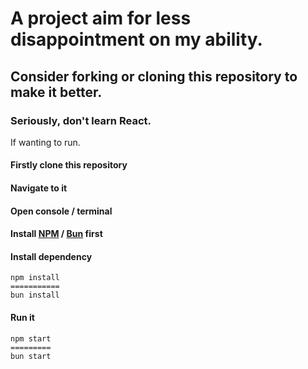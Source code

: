 # A project aim for less disappointment on my ability.
## Consider forking or cloning this repository to make it better.
### Seriously, don't learn React.
If wanting to run.
#### Firstly clone this repository
#### Navigate to it
#### Open console / terminal
#### Install <a href="https://nodejs.org/en/download">NPM</a> / <a href="https://bun.sh/">Bun</a> first
#### Install dependency
```
npm install
===========
bun install
```
#### Run it
```
npm start
=========
bun start
```
